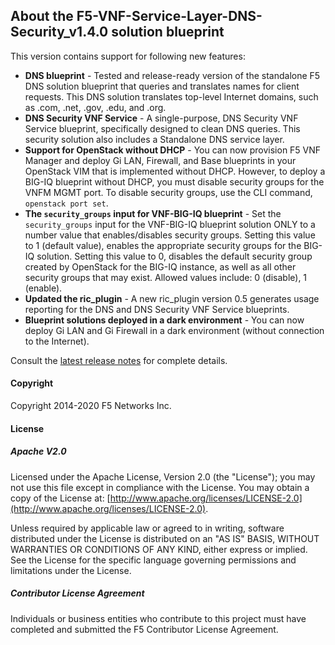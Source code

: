 ## About the F5-VNF-Service-Layer-DNS-Security_v1.4.0 solution blueprint

This version contains support for following new features:

* **DNS blueprint** - Tested and release-ready version of the standalone F5 DNS solution blueprint that queries and translates names for client requests. This DNS solution translates top-level Internet domains, such as .com, .net, .gov, .edu, and .org.
* **DNS Security VNF Service** - A single-purpose, DNS Security VNF Service blueprint, specifically designed to clean DNS queries. This security solution also includes a Standalone DNS service layer.
* **Support for OpenStack without DHCP** - You can now provision F5 VNF Manager and deploy Gi LAN, Firewall, and Base blueprints in your OpenStack VIM that is implemented without DHCP. However, to deploy a BIG-IQ blueprint without DHCP, you must disable security groups for the VNFM MGMT port. To disable security groups, use the CLI command, ``openstack port set``.
* **The ``security_groups`` input for VNF-BIG-IQ blueprint** - Set the ``security_groups`` input for the VNF-BIG-IQ blueprint solution ONLY to a number value that enables/disables security groups. Setting this value to 1 (default value), enables the appropriate security groups for the BIG-IQ solution. Setting this value to 0, disables the default security group created by OpenStack for the BIG-IQ instance, as well as all other security groups that may exist. Allowed values include: 0 (disable), 1 (enable).
* **Updated the ric_plugin** - A new ric_plugin version 0.5 generates usage reporting for the DNS and DNS Security VNF Service blueprints.
* **Blueprint solutions deployed in a dark environment** - You can now deploy Gi LAN and Gi Firewall in a dark environment (without connection to the Internet).


Consult the [latest release notes](https://clouddocs.f5.com/cloud/nfv/latest/release-notes-1.html) for complete details.

#### Copyright
Copyright 2014-2020 F5 Networks Inc.

#### License

##### Apache V2.0 
Licensed under the Apache License, Version 2.0 (the "License"); you may not use this file except in compliance with the License. You may obtain a copy of the License at: [http://www.apache.org/licenses/LICENSE-2.0](http://www.apache.org/licenses/LICENSE-2.0).

Unless required by applicable law or agreed to in writing, software distributed under the License is distributed on an "AS IS" BASIS, WITHOUT WARRANTIES OR CONDITIONS OF ANY KIND, either express or implied. See the License for the specific language governing permissions and limitations under the License.

##### Contributor License Agreement
Individuals or business entities who contribute to this project must have completed and submitted the F5 Contributor License Agreement.
